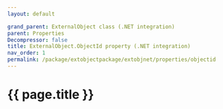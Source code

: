 ```yaml
---
layout: default

grand_parent: ExternalObject class (.NET integration)
parent: Properties
Decompressor: false
title: ExternalObject.ObjectId property (.NET integration)
nav_order: 1
permalink: /package/extobjectpackage/extobjnet/properties/objectid
---
```

# {{ page.title }}